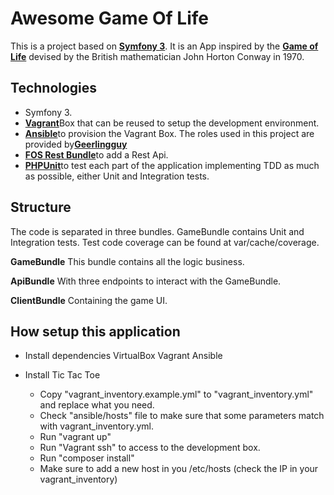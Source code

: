 Awesome Game Of Life
========================

This is a project based on [**Symfony 3**][1]. It is an App inspired by the [**Game of Life**][2]
devised by the British mathematician John Horton Conway in 1970.


Technologies
---------------------------------

 * Symfony 3. 
 * [**Vagrant**][3]Box that can be reused to setup the development environment.   
 * [**Ansible**][4]to provision the Vagrant Box. The roles used in this project are provided by[**Geerlingguy**][7] 
 * [**FOS Rest Bundle**][5]to add a Rest Api.  
 * [**PHPUnit**][6]to test each part of the application implementing TDD as much as possible, either Unit and 
   Integration tests.

[1]:  https://symfony.com/doc/3.2
[2]:  https://en.wikipedia.org/wiki/Conway%27s_Game_of_Life
[3]:  https://www.vagrantup.com
[4]:  https://www.ansible.com
[5]:  http://symfony.com/doc/master/bundles/FOSRestBundle
[6]:  https://phpunit.de
[7]:  https://github.com/geerlingguy


Structure
---------------------------------
 
The code is separated in three bundles. 
GameBundle contains Unit and Integration tests.
Test code coverage can be found at var/cache/coverage.
    
**GameBundle**
    This bundle contains all the logic business.                     
           
**ApiBundle**
    With three endpoints to interact with the GameBundle.
        
**ClientBundle**
    Containing the game UI. 
    

How setup this application
---------------------------------
* Install dependencies 
    VirtualBox
    Vagrant
    Ansible

* Install Tic Tac Toe        
    - Copy "vagrant_inventory.example.yml" to "vagrant_inventory.yml" and replace what you need.
    - Check "ansible/hosts" file to make sure that some parameters match with vagrant_inventory.yml.
    - Run "vagrant up"
    - Run "Vagrant ssh" to access to the development box.
    - Run "composer install"
    - Make sure to add a new host in you /etc/hosts (check the IP in your vagrant_inventory)